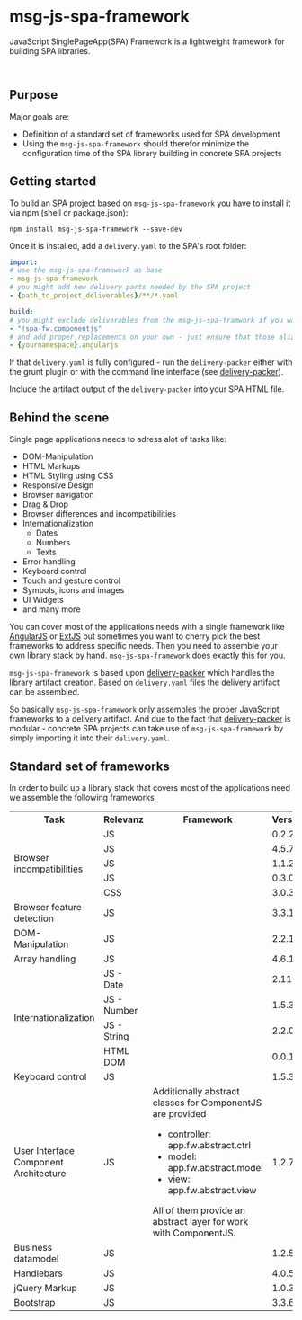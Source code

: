 # msg-js-spa-framework

JavaScript SinglePageApp(SPA) Framework is a lightweight framework for building SPA libraries.

<p/>
<img src="https://nodei.co/npm/msg-js-spa-framework.png?downloads=true&stars=true" alt=""/>

<p/>
<img src="https://david-dm.org/msg-systems/msg-js-spa-framework.png" alt=""/>

## Purpose
Major goals are:

- Definition of a standard set of frameworks used for SPA development
- Using the `msg-js-spa-framework` should therefor minimize the configuration time of the SPA library building in concrete SPA projects    

## Getting started

To build an SPA project based on `msg-js-spa-framework` you have to install it via npm (shell or package.json):

```shell
npm install msg-js-spa-framework --save-dev
```

Once it is installed, add a `delivery.yaml` to the SPA's root folder:

```yaml
import:
# use the msg-js-spa-framework as base
- msg-js-spa-framework
# you might add new delivery parts needed by the SPA project
- {path_to_project_deliverables}/**/*.yaml

build:
# you might exclude deliverables from the msg-js-spa-framwork if you want/have to (note they all start with spa-fw.)
- "!spa-fw.componentjs"
# and add proper replacements on your own - just ensure that those alias names are registered
- {yournamespace}.angularjs
```

If that `delivery.yaml` is fully configured - run the `delivery-packer` either with the grunt plugin or with the command line interface (see [delivery-packer](https://github.com/msg-systems/delivery-packer)).

Include the artifact output of the `delivery-packer` into your SPA HTML file.

## Behind the scene
Single page applications needs to adress alot of tasks like:

- DOM-Manipulation
- HTML Markups
- HTML Styling using CSS
- Responsive Design
- Browser navigation
- Drag & Drop
- Browser differences and incompatibilities
- Internationalization
	- Dates
	- Numbers
	- Texts
- Error handling
- Keyboard control
- Touch and gesture control
- Symbols, icons and images
- UI Widgets
- and many more

You can cover most of the applications needs with a single framework like [AngularJS](https://angularjs.org/) or [ExtJS](https://www.sencha.com/products/extjs/#overview) but sometimes you want to cherry pick the best frameworks to address specific needs. Then you need to assemble your own library stack by hand. `msg-js-spa-framework` does exactly this for you.

`msg-js-spa-framework` is based upon [delivery-packer](https://github.com/msg-systems/delivery-packer) which handles the library artifact creation. Based on `delivery.yaml` files the delivery artifact can be assembled.

So basically `msg-js-spa-framework` only assembles the proper JavaScript frameworks to a delivery artifact. And due to the fact that [delivery-packer](https://github.com/msg-systems/delivery-packer) is modular - concrete SPA projects can take use of `msg-js-spa-framework` by simply importing it into their `delivery.yaml`.
 
## Standard set of frameworks 
In order to build up a library stack that covers most of the applications need we assemble the following frameworks
<table style="width:100%">
<tbody>
  <tr>
	<th>Task</th>
	<th>Relevanz</th>
	<th>Framework</th>
	<th>Version</th>
  </tr>
  <tr>
	<td rowspan="5">Browser incompatibilities</td>
	<td>JS</td>	
	<td><a href='https://www.npmjs.com/package/console-polyfill'><img src="https://nodei.co/npm/console-polyfill.png?downloads=true&stars=true" alt=""/></a></td>
	<td>0.2.2</td>
  </tr>
  <tr>
	<td>JS</td>	
	<td><a href='https://www.npmjs.com/package/es5-shim'><img src="https://nodei.co/npm/es5-shim.png?downloads=true&stars=true" alt=""/></a></td>
	<td>4.5.7</td>
  </tr>
  <tr>
	<td>JS</td>	
	<td><a href='https://www.npmjs.com/package/json-js'><img src="https://nodei.co/npm/json-js.png?downloads=true&stars=true" alt=""/></a></td>
	<td>1.1.2</td>
  </tr>
  <tr>
	<td>JS</td>	
	<td><a href='https://www.npmjs.com/package/Base64'><img src="https://nodei.co/npm/Base64.png?downloads=true&stars=true" alt=""/></a></td>
	<td>0.3.0</td>
  </tr>
  <tr>
	<td>CSS</td>	
	<td><a href='https://www.npmjs.com/package/normalize.css'><img src="https://nodei.co/npm/normalize.css.png?downloads=true&stars=true" alt=""/></a></td>
	<td>3.0.3</td>
  </tr>
  <tr>
	<td>Browser feature detection</td>
	<td>JS</td>
	<td><a href='https://www.npmjs.com/package/modernizr'><img src="https://nodei.co/npm/modernizr.png?downloads=true&stars=true" alt=""/></a></td>
	<td>3.3.1</td>
  </tr>
  <tr>
	<td>DOM-Manipulation</td>
	<td>JS</td>
	<td><a href='https://www.npmjs.com/package/jquery'><img src="https://nodei.co/npm/jquery.png?downloads=true&stars=true" alt=""/></a></td>
	<td>2.2.1</td>
  </tr>
  <tr>
	<td>Array handling</td>
	<td>JS</td>
	<td><a href='https://www.npmjs.com/package/lodash'><img src="https://nodei.co/npm/lodash.png?downloads=true&stars=true" alt=""/></a></td>
	<td>4.6.1</td>
  </tr>
  <tr>
	<td rowspan="4">Internationalization</td>
	<td>JS - Date</td>
	<td><a href='https://www.npmjs.com/package/moment'><img src="https://nodei.co/npm/moment.png?downloads=true&stars=true" alt=""/></a></td>
	<td>2.11.2</td>
  </tr>
  <tr>
	<td>JS - Number</td>
	<td><a href='https://www.npmjs.com/package/numeral'><img src="https://nodei.co/npm/numeral.png?downloads=true&stars=true" alt=""/></a></td>
	<td>1.5.3</td>
  </tr>
  <tr>
	<td>JS - String</td>
	<td><a href='https://www.npmjs.com/package/i18next'><img src="https://nodei.co/npm/i18next.png?downloads=true&stars=true" alt=""/></a></td>
	<td>2.2.0</td>
  </tr>
  <tr>
	<td>HTML DOM</td>
	<td><a href='https://www.npmjs.com/package/jquery-i18next'><img src="https://nodei.co/npm/jquery-i18next.png?downloads=true&stars=true" alt=""/></a></td>
	<td>0.0.14</td>
  </tr>
  <tr>
	<td>Keyboard control</td>
	<td>JS</td>
	<td><a href='https://www.npmjs.com/package/mousetrap'><img src="https://nodei.co/npm/mousetrap.png?downloads=true&stars=true" alt=""/></a></td>
	<td>1.5.3</td>
  </tr>
  <tr>
	<td>User Interface Component Architecture</td>
	<td>JS</td>
	<td><a href='https://www.npmjs.com/package/componentjs'><img src="https://nodei.co/npm/componentjs.png?downloads=true&stars=true" alt=""/></a><br>
	Additionally abstract classes for ComponentJS are provided<br>
	<ul>
	<li>controller: app.fw.abstract.ctrl</li>
	<li>model: app.fw.abstract.model</li>
	<li>view: app.fw.abstract.view</li>
	</ul>
	All of them provide an abstract layer for work with ComponentJS.
	</td>
	<td>1.2.7</td>
  </tr>
  <tr>
	<td>Business datamodel</td>
	<td>JS</td>
	<td><a href='https://www.npmjs.com/package/datamodeljs'><img src="https://nodei.co/npm/datamodeljs.png?downloads=true&stars=true" alt=""/></a></td>
	<td>1.2.5</td>
  </tr>
  <tr>
	<td>Handlebars</td>
	<td>JS</td>
	<td><a href='https://www.npmjs.com/package/handlebars'><img src="https://nodei.co/npm/handlebars.png?downloads=true&stars=true" alt=""/></a></td>
	<td>4.0.5</td>
  </tr>
  <tr>
	<td>jQuery Markup</td>
	<td>JS</td>
	<td><a href='https://www.npmjs.com/package/jquery-markup'><img src="https://nodei.co/npm/jquery-markup.png?downloads=true&stars=true" alt=""/></a></td>
	<td>1.0.35</td>
  </tr>
  <tr>
	<td>Bootstrap</td>
	<td>JS</td>
	<td><a href='https://www.npmjs.com/package/bootstrap'><img src="https://nodei.co/npm/bootstrap.png?downloads=true&stars=true" alt=""/></a></td>
	<td>3.3.6</td>
  </tr>
</tbody>
</table>